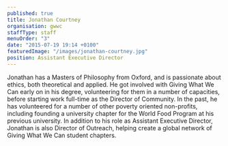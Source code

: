 ```yaml
---
published: true
title: Jonathan Courtney
organisation: gwwc
staffType: staff
menuOrder: "3"
date: "2015-07-19 19:14 +0100"
featuredImage: "/images/jonathan-courtney.jpg"
position: Assistant Executive Director
---
```


Jonathan has a Masters of Philosophy from Oxford, and is passionate about ethics, both theoretical and applied. He got involved with Giving What We Can early on in his degree, volunteering for them in a number of capacities, before starting work full-time as the Director of Community. In the past, he has volunteered for a number of other poverty oriented non-profits, including founding a university chapter for the World Food Program at his previous university. In addition to his role as Assistant Executive Director, Jonathan is also Director of Outreach, helping create a global network of Giving What We Can student chapters.